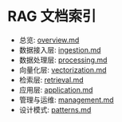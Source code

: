 # RAG 文档索引

- 总览: [overview.md](overview.md)
- 数据接入层: [ingestion.md](ingestion.md)
- 数据处理层: [processing.md](processing.md)
- 向量化层: [vectorization.md](vectorization.md)
- 检索层: [retrieval.md](retrieval.md)
- 应用层: [application.md](application.md)
- 管理与运维: [management.md](management.md)
- 设计模式: [patterns.md](patterns.md)
